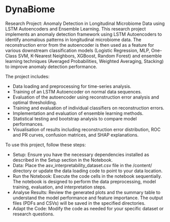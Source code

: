 # DynaBiome
Research Project: Anomaly Detection in Longitudinal Microbiome Data using LSTM Autoencoders and Ensemble Learning.
This research project implements an anomaly detection framework using LSTM Autoencoders to identify anomalous patterns in longitudinal microbiome data. The reconstruction error from the autoencoder is then used as a feature for various downstream classification models (Logistic Regression, MLP, One-Class SVM, K-Nearest Neighbors, XGBoost, Random Forest) and ensemble learning techniques (Averaged Probabilities, Weighted Averaging, Stacking) to improve anomaly detection performance.

The project includes:
- Data loading and preprocessing for time-series analysis.
- Training of an LSTM Autoencoder on normal data sequences.
- Evaluation of the autoencoder using reconstruction error analysis and optimal thresholding.
- Training and evaluation of individual classifiers on reconstruction errors.
- Implementation and evaluation of ensemble learning methods.
- Statistical testing and bootstrap analysis to compare model performances.
- Visualisation of results including reconstruction error distribution, ROC and PR curves, confusion matrices, and SHAP explanations.

To use this project, follow these steps:

- Setup: Ensure you have the necessary dependencies installed as described in the Setup section in the Notebook.
- Data: Place the asv_interpretability_dataset.csv file in the /content/ directory or update the data loading code to point to your data location.
- Run the Notebook: Execute the code cells in the notebook sequentially. The notebook is designed to perform the data preprocessing, model training, evaluation, and interpretation steps.
- Analyse Results: Review the generated plots and the summary table to understand the model performance and feature importance. The output files (PDFs and CSVs) will be saved in the specified directories.
- Adapt the Code: Modify the code as needed for your specific dataset or research questions.
